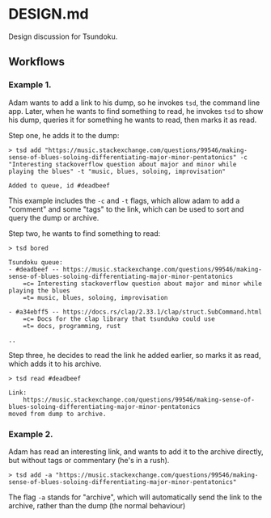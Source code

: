 # DESIGN.md

Design discussion for Tsundoku.

## Workflows

### Example 1.

Adam wants to add a link to his dump, so he invokes `tsd`, the command line app. Later, when he wants to find something to read, he invokes `tsd` to show his dump, queries it for something he wants to read, then marks it as read.

Step one, he adds it to the dump:

    > tsd add "https://music.stackexchange.com/questions/99546/making-sense-of-blues-soloing-differentiating-major-minor-pentatonics" -c "Interesting stackoverflow question about major and minor while playing the blues" -t "music, blues, soloing, improvisation"

    Added to queue, id #deadbeef

This example includes the `-c` and `-t` flags, which allow adam to add a "comment" and some "tags" to the link, which can be used to sort and query the dump or archive.

Step two, he wants to find something to read:

    > tsd bored

    Tsundoku queue:
    - #deadbeef -- https://music.stackexchange.com/questions/99546/making-sense-of-blues-soloing-differentiating-major-minor-pentatonics
        =c= Interesting stackoverflow question about major and minor while playing the blues
        =t= music, blues, soloing, improvisation

    - #a34ebff5 -- https://docs.rs/clap/2.33.1/clap/struct.SubCommand.html
        =c= Docs for the clap library that tsunduko could use
        =t= docs, programming, rust

    ..

Step three, he decides to read the link he added earlier, so marks it as read, which adds it to his archive.

    > tsd read #deadbeef

    Link:
        https://music.stackexchange.com/questions/99546/making-sense-of-blues-soloing-differentiating-major-minor-pentatonics
    moved from dump to archive.

### Example 2.

Adam has read an interesting link, and wants to add it to the archive directly, but without tags or commentary (he's in a rush).

    > tsd add -a "https://music.stackexchange.com/questions/99546/making-sense-of-blues-soloing-differentiating-major-minor-pentatonics"

The flag `-a` stands for "archive", which will automatically send the link to the archive, rather than the dump (the normal behaviour)